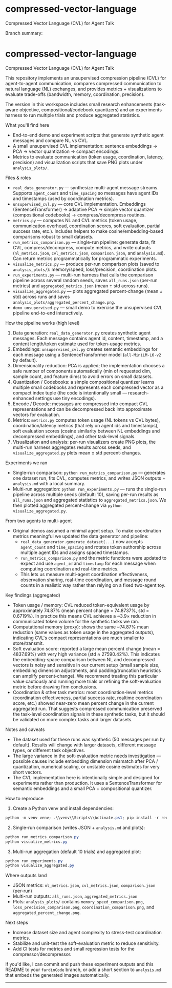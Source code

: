 # compressed-vector-language
Compressed Vector Language (CVL) for Agent Talk


Branch summary:
# compressed-vector-language
Compressed Vector Language (CVL) for Agent Talk

This repository implements an unsupervised compression pipeline (CVL) for agent-to-agent communication, compares compressed communication to natural language (NL) exchanges, and provides metrics + visualizations to evaluate trade-offs (bandwidth, memory, coordination, precision).

The version in this workspace includes small research enhancements (task-aware objective, compositional/codebook quantizers) and an experiments harness to run multiple trials and produce aggregated statistics.

What you'll find here
- End-to-end demo and experiment scripts that generate synthetic agent messages and compare NL vs CVL.
- A small unsupervised CVL implementation: sentence embeddings → PCA → vector quantization → compact encodings.
- Metrics to evaluate communication (token usage, coordination, latency, precision) and visualization scripts that save PNG plots under `analysis_plots/`.

Files & roles
- `real_data_generator.py` — synthesize multi-agent message streams. Supports `agent_count` and `time_spacing` so messages have agent IDs and timestamps (used by coordination metrics).
- `unsupervised_cvl.py` — core CVL implementation. Embeddings (SentenceTransformer) → adaptive PCA → simple vector quantizer (compositional codebooks) → compress/decompress routines.
- `metrics.py` — computes NL and CVL metrics (token usage, communication overhead, coordination scores, soft evaluation, partial success rate, etc.). Includes helpers to make cosine/embedding-based comparisons robust to small datasets.
- `run_metrics_comparison.py` — single-run pipeline: generate data, fit CVL, compress/decompress, compute metrics, and write outputs (`nl_metrics.json`, `cvl_metrics.json`, `comparison.json`, and `analysis.md`). Can return metrics programmatically for programmatic experiments.
- `visualize_metrics.py` — produce per-run comparison plots (saved to `analysis_plots/`): memory/speed, loss/precision, coordination plots.
- `run_experiments.py` — multi-run harness that calls the comparison pipeline across several random seeds, saves `all_runs.json` (per-run metrics) and `aggregated_metrics.json` (mean ± std across runs).
- `visualize_aggregated.py` — plots aggregated percent-change (mean ± std) across runs and saves `analysis_plots/aggregated_percent_change.png`.
- `demo_unsupervised.py` — small demo to exercise the unsupervised CVL pipeline end-to-end interactively.

How the pipeline works (high level)
1. Data generation: `real_data_generator.py` creates synthetic agent messages. Each message contains agent id, content, timestamp, and a content length/token estimate used for token-usage metrics.
2. Embeddings: `unsupervised_cvl.py` creates semantic embeddings for each message using a SentenceTransformer model (`all-MiniLM-L6-v2` by default).
3. Dimensionality reduction: PCA is applied; the implementation chooses a safe number of components automatically (min of requested dim, sample count, and feature dims) to avoid errors on small datasets.
4. Quantization / Codebooks: a simple compositional quantizer learns multiple small codebooks and represents each compressed vector as a compact index tuple (the code is intentionally small — research-enhanced settings use tiny encodings).
5. Encode / Decode: messages are compressed into compact CVL representations and can be decompressed back into approximate vectors for evaluation.
6. Metrics: `metrics.py` computes token usage (NL tokens vs CVL bytes), coordination/latency metrics (that rely on agent ids and timestamps), soft evaluation scores (cosine similarity between NL embeddings and decompressed embeddings), and other task-level signals.
7. Visualization and analysis: per-run visualizers create PNG plots, the multi-run harness aggregates results across seeds, and `visualize_aggregated.py` plots mean ± std percent-changes.

Experiments we ran
- Single-run comparison: `python run_metrics_comparison.py` — generates one dataset run, fits CVL, computes metrics, and writes JSON outputs + `analysis.md` with a local summary.
- Multi-run aggregation: `python run_experiments.py` — runs the single-run pipeline across multiple seeds (default: 10), saving per-run results as `all_runs.json` and aggregated statistics to `aggregated_metrics.json`. We then plotted aggregated percent-change via `python visualize_aggregated.py`.

From two agents to multi-agent
- Original demos assumed a minimal agent setup. To make coordination metrics meaningful we updated the data generator and pipeline:
	- `real_data_generator.generate_dataset(...)` now accepts `agent_count` and `time_spacing` and rotates token authorship across multiple agent IDs and assigns spaced timestamps.
	- `run_metrics_comparison.py` and the metric functions were updated to expect and use `agent_id` and `timestamp` for each message when computing coordination and real-time metrics.
	- This lets us measure multi-agent coordination effectiveness, observation sharing, real-time coordination, and message round counts in a realistic way rather than relying on a fixed two-agent toy.

Key findings (aggregated)
- Token usage / memory: CVL reduced token-equivalent usage by approximately 74.87% (mean percent change = 74.8737%, std = 0.6719%). In practice this means CVL achieves a ~3.9× reduction in communicated token volume for the synthetic tasks we ran.
- Computational memory (proxy): shows the same ~74.87% mean reduction (same values as token usage in the aggregated outputs), indicating CVL's compact representations are much smaller to store/transmit.
- Soft evaluation score: reported a large mean percent change (mean = 4837.69%) with very high variance (std ≈ 27590.42%). This indicates the embedding-space comparison between NL and decompressed vectors is noisy and sensitive in our current setup (small sample size, embedding dimension adjustments, and padding/truncation heuristics can amplify percent-change). We recommend treating this particular value cautiously and running more trials or refining the soft-evaluation metric before drawing firm conclusions.
- Coordination & other task metrics: most coordination-level metrics (coordination effectiveness, partial success rate, realtime coordination score, etc.) showed near-zero mean percent change in the current aggregated run. That suggests compressed communication preserved the task-level coordination signals in these synthetic tasks, but it should be validated on more complex tasks and larger datasets.

Notes and caveats
- The dataset used for these runs was synthetic (50 messages per run by default). Results will change with larger datasets, different message types, or different task objectives.
- The large variance in the soft-evaluation metric needs investigation — possible causes include embedding dimension mismatch after PCA / quantization, numerical scaling, or unstable cosine estimates for very short vectors.
- The CVL implementation here is intentionally simple and designed for experiments rather than production. It uses a SentenceTransformer for semantic embeddings and a small PCA + compositional quantizer.

How to reproduce
1. Create a Python venv and install dependencies:
```powershell
python -m venv venv; .\\venv\\Scripts\\Activate.ps1; pip install -r requirements.txt
```
2. Single-run comparison (writes JSON + `analysis.md` and plots):
```powershell
python run_metrics_comparison.py
python visualize_metrics.py
```
3. Multi-run aggregation (default 10 trials) and aggregated plot:
```powershell
python run_experiments.py
python visualize_aggregated.py
```

Where outputs land
- JSON metrics: `nl_metrics.json`, `cvl_metrics.json`, `comparison.json` (per-run)
- Multi-run outputs: `all_runs.json`, `aggregated_metrics.json`
- Plots: `analysis_plots/` contains `memory_speed_comparison.png`, `loss_precision_comparison.png`, `coordination_comparison.png`, and `aggregated_percent_change.png`.

Next steps
- Increase dataset size and agent complexity to stress-test coordination metrics.
- Stabilize and unit-test the soft-evaluation metric to reduce sensitivity.
- Add CI tests for metrics and small regression tests for the compressor/decompressor.

If you'd like, I can commit and push these experiment outputs and this README to your `fardinCode` branch, or add a short section to `analysis.md` that embeds the generated images automatically.

---
